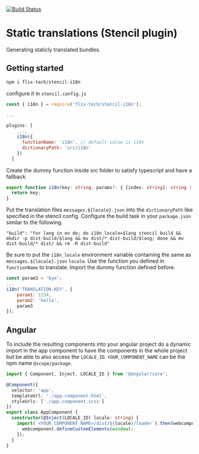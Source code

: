 [![Build Status](https://travis-ci.org/flix-tech/stencil-i18n.svg?branch=master)](https://travis-ci.org/flix-tech/stencil-i18n)
# Static translations (Stencil plugin)

Generating staticly translated bundles.

## Getting started
```bash
npm i flix-tech/stencil-i18n
```

configure it in `stencil.config.js`
```javascript
const { i18n } = require('flix-tech/stencil-i18n');

...

plugins: [
    ...,
    i18n({
      functionName: 'i18n', // default value is i18n
      dictionaryPath: 'src/i18n'
    })
  ]
```

Create the dummy function inside src folder to satisfy typescript and have a fallback.

```typescript
export function i18n(key: string, params?: { [index: string]: string | number }): string {
  return key;
}
```

Put the translation files `messages.${locale}.json` into the `dictionaryPath` like specified in the stencil config.
Configure the build task in your `package.json` similar to the following.

```
"build": "for lang in en de; do i18n_locale=$lang stencil build && mkdir -p dist-build/$lang && mv dist/* dist-build/$lang; done && mv dist-build/* dist/ && rm -R dist-build"
```

Be sure to put the `i18n_locale` environment variable containing the same as `messages.${locale}.json` `locale`.
Use the function you defined in `functionName` to translate.
Import the dummy function defined before.
```javascript
const param3 = 'bye';
...
i18n('TRANSLATION.KEY', {
    param1: 1234,
    param2: 'hello',
    param3
});
```

## Angular

To include the resulting components into your angular project do a dynamic import in the app component to have the components in the whole project but be able to also access the `LOCALE_ID`. `YOUR_COMPONENT_NAME` can be the npm name `@scope/package`.

```typescript
import { Component, Inject, LOCALE_ID } from '@angular/core';

@Component({
  selector: 'app',
  templateUrl: './app.component.html',
  styleUrls: ['./app.component.scss']
})
export class AppComponent {
  constructor(@Inject(LOCALE_ID) locale: string) {
    import(`<YOUR_COMPONENT_NAME>/dist/${locale}/loader`).then(webcomponent => {
      webcomponent.defineCustomElements(window);
    });
  }
}

```
